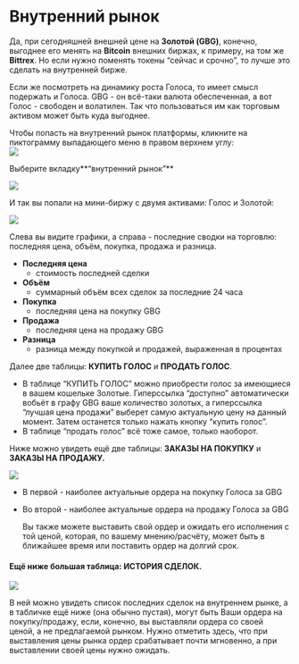 # Внутренний рынок

Да, при сегодняшней внешней цене на **Золотой \(GBG\)**, конечно, выгоднее его менять на **Bitcoin** внешних биржах, к примеру, на том же **Bittrex**. Но если нужно поменять токены “сейчас и срочно”, то лучше это сделать на внутренней бирже.

Если же посмотреть на динамику роста Голоса, то имеет смысл подержать и Голоса. GBG - он всё-таки валюта обеспеченная, а вот Голос - свободен и волатилен. Так что пользоваться им как торговым активом может быть куда выгоднее.

Чтобы попасть на внутренний рынок платформы, кликните на пиктограмму выпадающего меню в правом верхнем углу:  
![](https://imgp.golos.io/0x0/https://s5.postimg.org/61l6dksjb/%D0%BC%D0%B5%D0%BD%D1%8E1.jpg)

Выберите вкладку**“внутренний рынок”**

![](https://imgp.golos.io/0x0/https://s5.postimg.org/pxh5t49kn/%D0%BC%D0%B5%D0%BD%D1%8E2.jpg)

И так вы попали на мини-биржу с двумя активами: Голос и Золотой:

![](https://imgp.golos.io/0x0/https://s5.postimg.org/6jgbtfi47/%D0%BE%D0%B1%D1%89%D0%B8%D0%B9_%D0%BF%D0%BB%D0%B0%D0%BD.jpg)

Слева вы видите графики, а справа - последние сводки на торговлю: последняя цена, объём, покупка, продажа и разница.

* **Последняя цена**
  * стоимость последней сделки
* **Объём**
  * суммарный объём всех сделок за последние 24 часа
* **Покупка**
  * последняя цена на покупку GBG
* **Продажа**
  * последняя цена на продажу GBG
* **Разница**
  * разница между покупкой и продажей, выраженная в процентах

Далее две таблицы: **КУПИТЬ ГОЛОС** и **ПРОДАТЬ ГОЛОС**.

* В таблице “КУПИТЬ ГОЛОС” можно приобрести голос за имеющиеся в вашем кошельке Золотые. Гиперссылка “доступно” автоматически вобьёт в графу GBG ваше количество золотых, а гиперссылка “лучшая цена продажи” выберет самую актуальную цену на данный момент. Затем останется только нажать кнопку “купить голос”.
* В таблице “продать голос” всё тоже самое, только наоборот.

Ниже можно увидеть ещё две таблицы: **ЗАКАЗЫ НА ПОКУПКУ** и **ЗАКАЗЫ НА ПРОДАЖУ.**

![](https://imgp.golos.io/0x0/https://s5.postimg.org/c6coqwkmv/%D0%B7%D0%B0%D0%BA%D0%B0%D0%B7%D1%8B.jpg)

* В первой - наиболее актуальные ордера на покупку Голоса за GBG
* Во второй - наиболее актуальные ордера на продажу Голоса за GBG

  Вы также можете выставить свой ордер и ожидать его исполнения с той ценой, которая, по вашему мнению/расчёту, может быть в ближайшее время или поставить ордер на долгий срок.

#### Ещё ниже большая таблица: **ИСТОРИЯ СДЕЛОК.** <a id="&#x435;&#x449;&#x451;-&#x43D;&#x438;&#x436;&#x435;-&#x431;&#x43E;&#x43B;&#x44C;&#x448;&#x430;&#x44F;-&#x442;&#x430;&#x431;&#x43B;&#x438;&#x446;&#x430;-&#x438;&#x441;&#x442;&#x43E;&#x440;&#x438;&#x44F;-&#x441;&#x434;&#x435;&#x43B;&#x43E;&#x43A;"></a>

![](https://imgp.golos.io/0x0/https://s5.postimg.org/rdsob9chj/%D0%B8%D1%81%D1%82%D0%BE%D1%80%D0%B8%D1%8F.jpg)

В ней можно увидеть список последних сделок на внутреннем рынке, а в табличке ещё ниже \(она обычно пустая\), могут быть Ваши ордера на покупку/продажу, если, конечно, вы выставляли ордера со своей ценой, а не предлагаемой рынком. Нужно отметить здесь, что при выставления цены рынка ордер срабатывает почти мгновенно, а при выставлении своей цены нужно ожидать.

